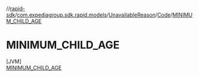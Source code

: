 //[rapid-sdk](../../../../../index.md)/[com.expediagroup.sdk.rapid.models](../../../index.md)/[UnavailableReason](../../index.md)/[Code](../index.md)/[MINIMUM_CHILD_AGE](index.md)

# MINIMUM_CHILD_AGE

[JVM]\
[MINIMUM_CHILD_AGE](index.md)
